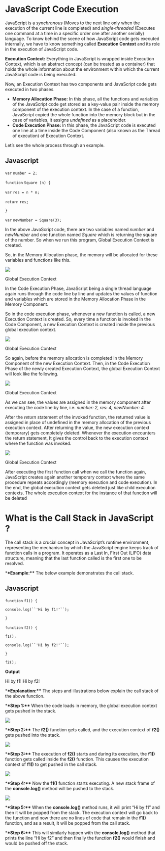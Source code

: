 # JavaScript Code Execution

JavaScript is a _synchronous_ (Moves to the next line only when the execution of the current line is completed) and _single-threaded_ (Executes one command at a time in a specific order one after another serially) language. To know behind the scene of how JavaScript code gets executed internally, we have to know something called **Execution Context** and its role in the execution of JavaScript code.

**Execution Context:** Everything in JavaScript is wrapped inside Execution Context, which is an abstract concept (can be treated as a container) that holds the whole information about the environment within which the current JavaScript code is being executed.

Now, an Execution Context has two components and JavaScript code gets executed in two phases.

- **Memory Allocation Phase:** In this phase, all the functions and variables of the JavaScript code get stored as a key-value pair inside the memory component of the execution context. In the case of a function, JavaScript copied the whole function into the memory block but in the case of variables, it assigns _undefined_ as a placeholder.
- **Code Execution Phase:** In this phase, the JavaScript code is executed one line at a time inside the Code Component (also known as the Thread of execution) of Execution Context.

Let’s see the whole process through an example.

## Javascript

`var` `number = 2;`

`function` `Square (n) {`

`var` `res = n * n;`

`return` `res;`

`}`

`var` `newNumber = Square(3);`

In the above JavaScript code, there are two variables named _number_ and _newNumber_ and one function named _Square_ which is returning the square of the number. So when we run this program, Global Execution Context is created.

So, in the Memory Allocation phase, the memory will be allocated for these variables and functions like this.

![](https://media.geeksforgeeks.org/wp-content/uploads/20210211222239/Capture-660x298.JPG)

Global Execution Context

In the Code Execution Phase, JavaScript being a single thread language again runs through the code line by line and updates the values of function and variables which are stored in the Memory Allocation Phase in the Memory Component.

So in the code execution phase, whenever a new function is called, a new Execution Context is created. So, every time a function is invoked in the Code Component, a new Execution Context is created inside the previous global execution context.

![](https://media.geeksforgeeks.org/wp-content/uploads/20210211222240/Capture1-660x301.JPG)

Global Execution Context

So again, before the memory allocation is completed in the Memory Component of the new Execution Context. Then, in the Code Execution Phase of the newly created Execution Context, the global Execution Context will look like the following.

![](https://media.geeksforgeeks.org/wp-content/uploads/20210211222242/Capture2-660x276.JPG)

Global Execution Context

As we can see, the values are assigned in the memory component after executing the code line by line, i.e. _number: 2, res: 4, newNumber: 4._

After the _return_ statement of the invoked function, the returned value is assigned in place of undefined in the memory allocation of the previous execution context. After returning the value, the new execution context (temporary) gets completely deleted. Whenever the execution encounters the return statement, It gives the control back to the execution context where the function was invoked.

![](https://media.geeksforgeeks.org/wp-content/uploads/20210211222243/Capture4-660x303.JPG)

Global Execution Context

After executing the first function call when we call the function again, JavaScript creates again another temporary context where the same procedure repeats accordingly (memory execution and code execution). In the end, the global execution context gets deleted just like child execution contexts. The whole execution context for the instance of that function will be deleted

# What is the Call Stack in JavaScript ?

The call stack is a crucial concept in JavaScript’s runtime environment, representing the mechanism by which the JavaScript engine keeps track of function calls in a program. It operates as a Last In, First Out (LIFO) data structure, meaning that the last function called is the first one to be resolved.

\***\*Example:\*\*** The below example demonstrates the call stack.

## Javascript

`function` `f1() {`

` console.log(``'Hi by f1!'``); `

`}`

`function` `f2() {`

`f1();`

` console.log(``'Hi by f2!'``); `

`}`

`f2();`

**Output**

Hi by f1!
Hi by f2!

\***\*Explanation:\*\*** The steps and illustrations below explain the call stack of the above function.

\***\*Step 1:\*\*** When the code loads in memory, the global execution context gets pushed in the stack.

![](https://media.geeksforgeeks.org/wp-content/uploads/20201213100232/global.png)

\***\*Step 2:\*\*** The **f2()** function gets called, and the execution context of **f2()** gets pushed into the stack.

![](https://media.geeksforgeeks.org/wp-content/uploads/20201213101056/global.png)

\***\*Step 3:\*\*** The execution of **f2()** starts and during its execution, the **f1()** function gets called inside the **f2()** function. This causes the execution context of **f1()** to get pushed in the call stack.

![](https://media.geeksforgeeks.org/wp-content/uploads/20201213102457/global.png)

\***\*Step 4:\*\*** Now the **f1()** function starts executing. A new stack frame of the **console.log()** method will be pushed to the stack.

![](https://media.geeksforgeeks.org/wp-content/uploads/20201213103357/global.png)

\***\*Step 5:\*\*** When the **console.log()** method runs, it will print “Hi by f1” and then it will be popped from the stack. The execution context will go back to the function and now there are no lines of code that remain in the **f1()** function, and as a result, it will be popped from the call stack.

\***\*Step 6:\*\*** This will similarly happen with the **console.log()** method that prints the line “Hi by f2” and then finally the function **f2()** would finish and would be pushed off the stack.

